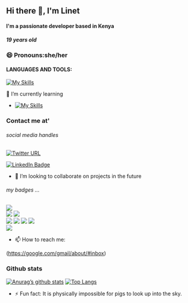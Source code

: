 ## Hi there 👋, I'm Linet
#### I'm a passionate developer based in Kenya
##### 19 years old




 ### 😄 Pronouns:she/her


 #### LANGUAGES AND TOOLS:
 
 [![My Skills](https://skills.thijs.gg/icons?i=java,js,php,react,kotlin,nodejs,css,c,figma&theme=dark)](https://skills.thijs.gg)


🤔 I’m currently learning 
- [![My Skills](https://skills.thijs.gg/icons?i=py&theme=dark)](https://skills.thijs.gg)




### Contact me at'
###### social media handles

[![Twitter URL](https://img.shields.io/twitter/url/https/twitter.com/linetmuthoni11.svg?style=social&label=Follow%20%40linetmuthoni11)](https://twitter.com/linetmuthoni11)


[![LinkedIn Badge](https://img.shields.io/badge/LinkedIn-Profile-informational?style=flat&logo=linkedin&logoColor=white&color=0D76A8)](https://ke.linkedin.com/in/lish-muthoni-453a54245"linkedin")



- 👯 I’m looking to collaborate on projects in the future

###### my badges ...
 ![](https://img.shields.io/badge/React-20232A?style=for-the-badge&logo=react&logoColor=61DAFB)                                                         
 ![](https://img.shields.io/badge/Code-React-informational?style=flat&logo=react&color=61DAFB)
![](https://img.shields.io/badge/VSCode-0078D4?style=for-the-badge&logo=visual%20studio%20code&logoColor=white)                               
 ![](https://img.shields.io/badge/C%2B%2B-00599C?style=for-the-badge&logo=c%2B%2B&logoColor=white)
 ![](https://img.shields.io/badge/HTML5-E34F26?style=for-the-badge&logo=html5&logoColor=white) 
  ![](https://img.shields.io/badge/JavaScript-323330?style=for-the-badge&logo=javascript&logoColor=F7DF1E)
 ![](https://img.shields.io/badge/Kotlin-0095D5?&style=for-the-badge&logo=kotlin&logoColor=white)                                                           
![](https://img.shields.io/badge/PHP-777BB4?style=for-the-badge&logo=php&logoColor=white)    
- 📫 How to reach me: 
                                                            
(https://google.com/gmail/about/#inbox)


### Github stats
[![Anurag’s github stats](https://github-readme-stats.vercel.app/api?username=lynnmuthoni)](https://github.com/lynnmuthoni)
[![Top Langs](https://github-readme-stats.vercel.app/api/top-langs/?username=lynnmuthoni&layout=compact)](https://github.com/lynnmuthoni)                                                            
                                                         
- ⚡ Fun fact: It is physically impossible for pigs to look up into the sky.
